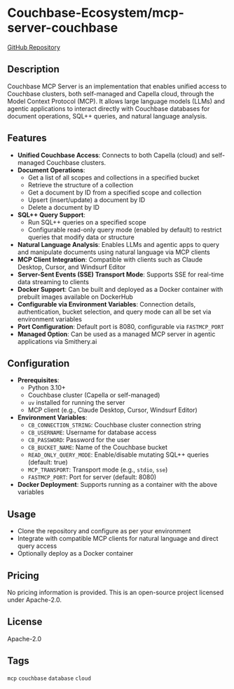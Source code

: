 # Couchbase-Ecosystem/mcp-server-couchbase

[GitHub Repository](https://github.com/Couchbase-Ecosystem/mcp-server-couchbase)

## Description
Couchbase MCP Server is an implementation that enables unified access to Couchbase clusters, both self-managed and Capella cloud, through the Model Context Protocol (MCP). It allows large language models (LLMs) and agentic applications to interact directly with Couchbase databases for document operations, SQL++ queries, and natural language analysis.

## Features
- **Unified Couchbase Access**: Connects to both Capella (cloud) and self-managed Couchbase clusters.
- **Document Operations**:
  - Get a list of all scopes and collections in a specified bucket
  - Retrieve the structure of a collection
  - Get a document by ID from a specified scope and collection
  - Upsert (insert/update) a document by ID
  - Delete a document by ID
- **SQL++ Query Support**:
  - Run SQL++ queries on a specified scope
  - Configurable read-only query mode (enabled by default) to restrict queries that modify data or structure
- **Natural Language Analysis**: Enables LLMs and agentic apps to query and manipulate documents using natural language via MCP clients
- **MCP Client Integration**: Compatible with clients such as Claude Desktop, Cursor, and Windsurf Editor
- **Server-Sent Events (SSE) Transport Mode**: Supports SSE for real-time data streaming to clients
- **Docker Support**: Can be built and deployed as a Docker container with prebuilt images available on DockerHub
- **Configurable via Environment Variables**: Connection details, authentication, bucket selection, and query mode can all be set via environment variables
- **Port Configuration**: Default port is 8080, configurable via `FASTMCP_PORT`
- **Managed Option**: Can be used as a managed MCP server in agentic applications via Smithery.ai

## Configuration
- **Prerequisites**:
  - Python 3.10+
  - Couchbase cluster (Capella or self-managed)
  - `uv` installed for running the server
  - MCP client (e.g., Claude Desktop, Cursor, Windsurf Editor)
- **Environment Variables**:
  - `CB_CONNECTION_STRING`: Couchbase cluster connection string
  - `CB_USERNAME`: Username for database access
  - `CB_PASSWORD`: Password for the user
  - `CB_BUCKET_NAME`: Name of the Couchbase bucket
  - `READ_ONLY_QUERY_MODE`: Enable/disable mutating SQL++ queries (default: true)
  - `MCP_TRANSPORT`: Transport mode (e.g., `stdio`, `sse`)
  - `FASTMCP_PORT`: Port for server (default: 8080)
- **Docker Deployment**: Supports running as a container with the above variables

## Usage
- Clone the repository and configure as per your environment
- Integrate with compatible MCP clients for natural language and direct query access
- Optionally deploy as a Docker container

## Pricing
No pricing information is provided. This is an open-source project licensed under Apache-2.0.

## License
Apache-2.0

## Tags
`mcp` `couchbase` `database` `cloud`